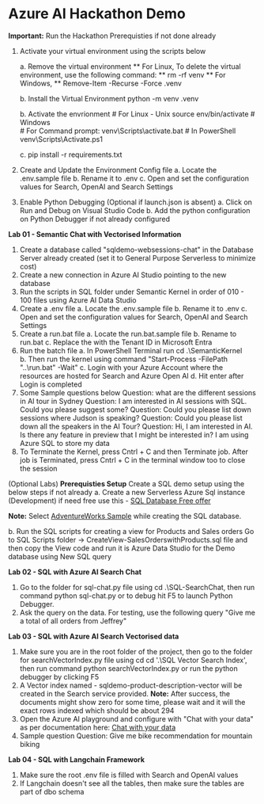# Azure AI Hackathon Demo
**Important:** Run the Hackathon Prerequisties if not done already

1. Activate your virtual environment using the scripts below

    a. Remove the virtual environment
    ** For Linux, To delete the virtual environment, use the following command: **
    rm -rf venv
    ** For Windows, **
    Remove-Item -Recurse -Force .venv 
    
    b. Install the Virtual Environment
    python -m venv .venv
    
    b. Activate the envrionment
        # For Linux - Unix source env/bin/activate 
        # Windows  
        # For Command prompt: venv\Scripts\activate.bat
        # In PowerShell
        venv\Scripts\Activate.ps1  

    c. pip install -r requirements.txt

2. Create and Update the Environment Config file
    a. Locate the .env.sample file
    b. Rename it to .env
    c. Open and set the configuration values for Search, OpenAI and Search Settings 

3. Enable Python Debugging (Optional if launch.json is absent)
    a. Click on Run and Debug on Visual Studio Code
    b. Add the python configuration on Python Debugger if not already configured

**Lab 01 - Semantic Chat with Vectorised Information**
1. Create a database called "sqldemo-websessions-chat" in the Database Server already created (set it to General Purpose Serverless to minimize cost)
2. Create a new connection in Azure AI Studio pointing to the new database
3. Run the scripts in SQL folder under Semantic Kernel in order of 010 - 100 files using Azure AI Data Studio
4. Create a .env file
    a. Locate the .env.sample file
    b. Rename it to .env
    c. Open and set the configuration values for Search, OpenAI and Search Settings 
5. Create a run.bat file 
    a. Locate the run.bat.sample file
    b. Rename to run.bat
    c. Replace the <azure entra tenant id> with the Tenant ID in Microsoft Entra
6. Run the batch file
    a. In PowerShell Terminal run cd .\SemanticKernel\
    b. Then run the kernel using command "Start-Process -FilePath "..\run.bat" -Wait"
    c. Login with your Azure Account where the resources are hosted for Search and Azure Open AI
    d. Hit enter after Login is completed
7. Some Sample questions below
    Question: what are the different sessions in AI tour in Sydney
    Question:  I am interested in AI sessions with SQL. Could you please suggest some?
    Question:  Could you please list down sessions where Judson is speaking?
    Question:  Could you please list down all the speakers in the AI Tour?
    Question: Hi, I am interested in AI. Is there any feature in preview that I might be interested in? I am using Azure SQL to store my data
8. To Terminate the Kernel, press Cntrl + C and then Terminate job. After job is Terminated, press Cntrl + C in the terminal window too to close the session

(Optional Labs)
**Prerequisties Setup**
Create a SQL demo setup using the below steps if not already
a. Create a new Serverless Azure Sql instance (Development) 
    if need free use this - [SQL Database Free offer](https://learn.microsoft.com/en-us/azure/azure-sql/database/free-offer?view=azuresql)

**Note:** Select [AdventureWorks Sample](https://learn.microsoft.com/en-us/sql/samples/adventureworks-install-configure?view=sql-server-ver16&tabs=ssms#deploy-new-sample-database) while creating the SQL database.

b. Run the SQL scripts for creating a view for Products and Sales orders
    Go to SQL Scripts folder -> CreateView-SalesOrderswithProducts.sql file and then copy the View code and run it is Azure Data Studio for the Demo database using New SQL query

**Lab 02 - SQL with Azure AI Search Chat**
1. Go to the folder for sql-chat.py file using cd .\SQL-SearchChat\, then run command python sql-chat.py or to debug hit F5 to launch Python Debugger. 
2. Ask the query on the data. For testing, use the following query "Give me a total of all orders from Jeffrey"

**Lab 03 - SQL with Azure AI Search Vectorised data**
1. Make sure you are in the root folder of the project, then go to the folder for searchVectorIndex.py file using cd cd '.\SQL Vector Search Index\', then run command python searchVectorIndex.py or run the python debugger by clicking F5
3. A Vector index named - sqldemo-product-description-vector will be created in the Search service provided.
 **Note:** After success, the documents might show zero for some time, please wait and it will the exact rows indexed which should be about 294
4. Open the Azure AI playground and configure with "Chat with your data" as per documentation here: [Chat with your data](https://learn.microsoft.com/en-us/azure/ai-services/openai/use-your-data-quickstart)
5. Sample question 
   Question: Give me bike recommendation for mountain biking

**Lab 04 - SQL with Langchain Framework**
1. Make sure the root .env file is filled with Search and OpenAI values
2. If Langchain doesn't see all the tables, then make sure the tables are part of dbo schema